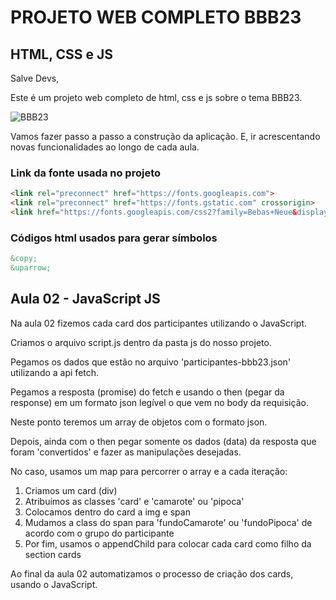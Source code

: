 # PROJETO WEB COMPLETO BBB23
## HTML, CSS e JS

Salve Devs,

Este é um projeto web completo de html, css e js sobre o tema BBB23.

![BBB23](https://i.ibb.co/BPyMWhB/bbb23a.png)

Vamos fazer passo a passo a construção da aplicação.
E, ir acrescentando novas funcionalidades ao longo de cada aula.

### Link da fonte usada no projeto
~~~html
<link rel="preconnect" href="https://fonts.googleapis.com">
<link rel="preconnect" href="https://fonts.gstatic.com" crossorigin>
<link href="https://fonts.googleapis.com/css2?family=Bebas+Neue&display=swap" rel="stylesheet">
~~~

### Códigos html usados para gerar símbolos
~~~html
&copy;
&uparrow;
~~~

## Aula 02 - JavaScript JS

Na aula 02 fizemos cada card dos participantes utilizando o JavaScript.

Criamos o arquivo script.js dentro da pasta js do nosso projeto.

Pegamos os dados que estão no arquivo 'participantes-bbb23.json' utilizando a api fetch.

Pegamos a resposta (promise) do fetch e usando o then (pegar da response) em um formato json legível o que vem no body da requisição.

Neste ponto teremos um array de objetos com o formato json.

Depois, ainda com o then pegar somente os dados (data) da resposta que foram 'convertidos' e fazer as manipulações desejadas.

No caso, usamos um map para percorrer o array e a cada iteração:
1. Criamos um card (div)
2. Atribuímos as classes 'card' e 'camarote' ou 'pipoca'
3. Colocamos dentro do card a img e span
4. Mudamos a class do span para 'fundoCamarote' ou 'fundoPipoca' de acordo com o grupo do participante
5. Por fim, usamos o appendChild para colocar cada card como filho da section cards

Ao final da aula 02 automatizamos o processo de criação dos cards, usando o JavaScript.
